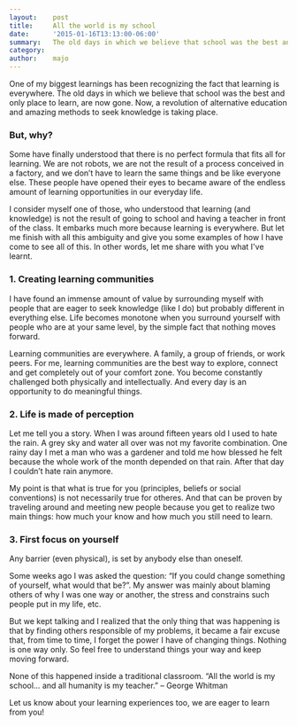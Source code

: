 ```yaml
---
layout:    post
title:     All the world is my school
date:      '2015-01-16T13:13:00-06:00'
summary:   The old days in which we believe that school was the best and only place to learn are changing. Instead, a revolution of alternative education and amazing methods to seek knowledge is taking place. Here's what I've learnt about these changes...
category:
author:    majo
---
```


One of my biggest learnings has been recognizing the fact that learning is everywhere. The old days in which we believe that school was the best and only place to learn, are now gone. Now, a revolution of alternative education and amazing methods to seek knowledge is taking place. 

### But, why? 

Some have finally understood that there is no perfect formula that fits all for learning. We are not robots, we are not the result of a process conceived in a factory, and we don’t have to learn the same things and be like everyone else. These people have opened their eyes to became aware of the endless amount of learning opportunities in our everyday life. 

I consider myself one of those, who understood that learning (and knowledge) is not the result of going to school and having a teacher in front of the class. It embarks much more because learning is everywhere. But let me finish with all this ambiguity and give you some examples of how I have come to see all of this. In other words, let me share with you what I've learnt.

### 1. Creating learning communities

I have found an immense amount of value by surrounding myself with people that are eager to seek knowledge (like I do) but probably different in everything else. Life becomes monotone when you surround yourself with people who are at your same level, by the simple fact that nothing moves forward.

Learning communities are everywhere. A family, a group of friends, or work peers. For me, learning communities are the best way to explore, connect and get completely out of your comfort zone. You become constantly challenged both physically and intellectually. And every day is an opportunity to do meaningful things. 

### 2. Life is made of perception

Let me tell you a story. When I was around fifteen years old I used to hate the rain. A grey sky and water all over was not my favorite combination. One rainy day I met a man who was a gardener and told me how blessed he felt because the whole work of the month depended on that rain. After that day I couldn’t hate rain anymore. 

My point is that what is true for you (principles, beliefs or social conventions) is not necessarily true for otheres. And that can be proven by traveling around and meeting new people because you get to realize two main things: how much your know and how much you still need to learn. 


### 3. First focus on yourself

Any barrier (even physical), is set by anybody else than oneself. 

Some weeks ago I was asked the question: “If you could change something of yourself, what would that be?”. My answer was mainly about blaming others of why I was one way or another, the stress and constrains such people put in my life, etc. 

But we kept talking and I realized that the only thing that was happening is that by finding others responsible of my problems, it became a fair excuse that, from time to time, I forget the power I have of changing things. Nothing is one way only. So feel free to understand things your way and keep moving forward.

None of this happened inside a traditional classroom. “All the world is my school… and all humanity is my teacher.” – George Whitman 

Let us know about your learning experiences too, we are eager to learn from you! 
